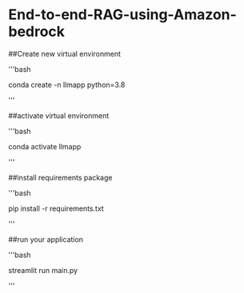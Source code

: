 # End-to-end-RAG-using-Amazon-bedrock

##Create new virtual environment

'''bash

conda create -n llmapp python=3.8

'''

##activate virtual environment

'''bash

conda activate llmapp

'''

##install requirements package

'''bash

pip install -r requirements.txt

'''

##run your application

'''bash

streamlit run main.py

'''
